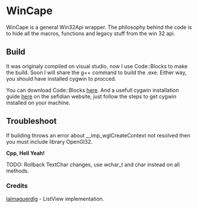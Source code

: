 # WinCape

WinCape is a general Win32Api wrapper. The philosophy behind the code is to hide all the macros, functions and legacy stuff from the win 32 api.


## Build

It was originaly compiled on visual studio, now I use Code::Blocks to make the build. Soon I will share the g++ command to build the .exe. Either way, you should have installed cygwin to procced. 

You can download Code::Blocks [here](https://www.codeblocks.org/downloads/).
And a usefull cygwin installation guide [here](https://www.sefidian.com/2020/05/09/installing-g-c-compiler-on-windows/#:~:text=%20Installing%20g%2B%2B%20%28C%2B%2B%20Compiler%29%20on%20Windows%20,a%20Cygwin%20terminal%2C%20either%20from%20the...%20More%20) on the sefidian website, just follow the steps to get cygwin installed on your machine.

## Troubleshoot

If building throws an error about __imp_wglCreateContext not resolved then you must include library OpenGl32.

**Cpp, Hell Yeah!**

TODO: Rollback TextChar changes, use wchar_t and char instead on all methods.

### Credits

[lalmaguerdlg](https://github.com/lalmaguerdlg) - ListView implementation.
